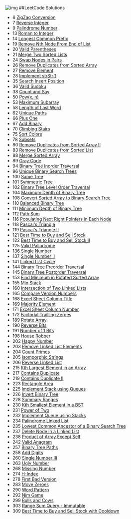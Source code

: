 ![img](https://cloud.githubusercontent.com/assets/9131176/11015659/50014db2-85a1-11e5-8b87-1f70c2929761.png)
##LeetCode Solutions

- 6 [ZigZag Conversion](cpp/ZigZagConversion/ZigZagConvertion.md)
- 7 [Reverse Integer](cpp/ReverseInteger/ReverseInteger.md)
- 9 [Palindrome Number](cpp/PalindromeNumber/PalindromeNumber.md)
- 13 [Roman to Integer](cpp/RomantoInteger/RomantoInteger.md)
- 14 [Longest Common Prefix](cpp/LongestCommonPrefix/LongestCommonPrefix.md)
- 19 [Remove Nth Node From End of List](cpp/RemoveNthNodeFromEndofList/RemoveNthNodeFromEndofList.md)
- 20 [Valid Parentheses](cpp/ValidParentheses/ValidParentheses.md)
- 21 [Merge Two Sorted Lists](cpp/MergeTwoSortedLists/MergeTwoSortedLists.md)
- 24 [Swap Nodes in Pairs](cpp/SwapNodesinPairs/SwapNodesinPairs.md)
- 26 [Remove Duplicates from Sorted Array](cpp/RemoveDuplcatesfromSortedArray/RemoveDuplicatesfromSortedArray.md)
- 27 [Remove Element](cpp/RemoveElement/RemoveElement.md)
- 28 [Implement strStr()](cpp/ImplementstrStr/ImplementstrStr.md)
- 35 [Search Insert Position](cpp/SearchInsertPosition/SearchInsertPosition.md)
- 36 [Valid Sudoku](cpp/ValidSudoku/ValidSudoku.md)
- 38 [Count and Say](cpp/CountandSay/CountandSay.md)
- 50 [Pow(x, n)](cpp/Powxn/Powxn.md)
- 53 [Maximum Subarray](cpp/MaximumSubarray/MaximumSubarray.md)
- 58 [Length of Last Word](cpp/LengthofLastWord/LengthofLastWord.md)
- 62 [Unique Paths](cpp/UniquePaths/UniquePaths.md)
- 66 [Plus One](cpp/PlusOne/PlusOne.md)
- 67 [Add Binary](cpp/AddBinary/AddBinary.md)
- 70 [Climbing Stairs](cpp/ClimbingStairs/ClimbingStairs.md)
- 75 [Sort Colors](cpp/SortColors/SortColors.md)
- 78 [Subsets](cpp/Subsets/Subsets.md)
- 80 [Remove Duplicates from Sorted Array II](cpp/RemoveDuplicatesfromSortedArrayII/RemoveDuplicatesfromSortedArrayII.md)
- 83 [Remove Duplicates from Sorted List](cpp/RemoveDuplicatesfromSortedList/RemoveDuplicatesfromSortedList.md)
- 88 [Merge Sorted Array](cpp/MergeSortedArray/MergeSortedArray.md)
- 89 [Gray Code](cpp/GrayCode/GrayCode.md)
- 94 [Binary Tree Inorder Traversal](cpp/BinaryTreeInorderTraversal/BinaryTreeInorderTraversal.md)
- 96 [Unique Binary Search Trees](cpp/UniqueBinarySearchTrees/UniqueBinarySearchTrees.md)
- 100 [Same Tree](cpp/SameTree/SameTree.md)
- 101 [Symmetric Tree](cpp/SymmetricTree/SymmetricTree.md)
- 102 [Binary Tree Level Order Traversal](cpp/BinaryTreeLvelOrderTraversal/BinaryTreeLevelOrderTraversal.md)
- 104 [Maximum Depth of Binary Tree](cpp/MaximumDepthofBinaryTree/MaximumDepthofBinaryTree.md)
- 108 [Convert Sorted Array to Binary Search Tree](cpp/ConvertSortedArraytoBinarySearchTree/ConvertSortedArraytoBinarySearchTree.md)
- 110 [Balanced Binary Tree](cpp/BalancecBinaryTree/BalancedBinaryTree.md)
- 111 [Minimum Depth of Binary Tree](cpp/MinimumDepthofBinaryTree/MinimumDepthofBinaryTree.md)
- 112 [Path Sum](cpp/PathSum/PathSum.md)
- 116 [Populating Next Right Pointers in Each Node](cpp/PopulatingNextRightPointersinEachNode/PopulatingNextRightPointersinEachNode.md)
- 118 [Pascal's Triangle](cpp/PascalsTriangle/PascalsTriangle.md)
- 119 [Pascal's Triangle II](cpp/PascalsTriangleII/PascalsTriangleII.md)
- 121 [Best Time to Buy and Sell Stock](cpp/BestTimetoBuyandSellStock/BestTimetoBuyandSellStock.md)
- 122 [Best Time to Buy and Sell Stock II](cpp/BestTimetoBuyandSellStockII/BestTimetoBuyandSellStockII.md)
- 125 [Valid Palindrome](cpp/ValidPalindrome/ValidPalindrome.md)
- 136 [Single Number](cpp/SingleNumber/SingleNumber.md)
- 137 [Single Number II](cpp/SingleNumberII/SingleNumberII.md)
- 141 [Linked List Cycle](cpp/LinkedListCycle/LinkedListCycle.md)
- 144 [Binary Tree Preorder Traversal](cpp/BinaryTreePreorderTraversal/BInaryTreePreorderTraversal.md)
- 145 [Binary Tree Postorder Traversal](cpp/BinaryTreePostorderTraversal/BinaryTreePostorderTraversal.md)
- 153 [Find Minimum in Rotated Sorted Array](cpp/LinkedListCycle/LinkedListCycle.md)
- 155 [Min Stack](cpp/MinStack/MinStack.md)
- 160 [Intersection of Two Linked Lists](cpp/IntersectionofTwoLinkedLists/IntersectionofTwoLinkedLists.md)
- 165 [Compare Version Numbers](cpp/CompareVersionNumbers/CompareVersionNumbers.md)
- 168 [Excel Sheet Column Title](cpp/ExcelSheetColumnTitle/ExcelSheetColumnTitle.md)
- 169 [Majority Element](cpp/MajorityElement/MajorityElement.md)
- 171 [Excel Sheet Column Number](cpp/ExcelSheetColumnNumber/ExcelSheetColumnNumber.md)
- 172 [Factorial Trailling Zeroes](cpp/FactorialTrailingZeroes/FactorialTrailingZeroes.md)
- 189 [Rotate Array](cpp/RotateArray/RotateArray.md)
- 190 [Reverse Bits](cpp/ReverseBits/ReverseBits.md)
- 191 [Number of 1 Bits](cpp/Numberof1Bits/Numberof1Bits.md)
- 198 [House Robber](cpp/HouseRobber/HouseRobber.md)
- 202 [Happy Number](cpp/HappyNumber/HappyNumber.md)
- 203 [Remove Linked List Elements](cpp/RemoveLinkedListElements/RemoveLinkedListElements.md)
- 204 [Count Primes](cpp/CountPrimes/CountPrimes.md)
- 205 [Isomporphic Strings](cpp/IsomorphicStrings/IsomorphicStrings.md)
- 206 [Reverse Linked List](cpp/ReverseLinkedList/ReverseLinkedList.md)
- 215 [Kth Largest Element in an Array](cpp/KthLargestElementinanArray/KthLargestElementinanArray.md)
- 217 [Contains Duplicate](cpp/ContainsDuplicate/ContainsDuplicate.md)
- 219 [Contains Duplicate II](cpp/ContainsDuplicateII/ContainsDuplicateII.md)
- 223 [Rectangle Area](cpp/RectangleArea/RectangleArea.md)
- 225 [Implement Stack using Queues](cpp/ImplementStackusingQueues/ImplementStackusingQueues.md)
- 226 [Invert Binary Tree](cpp/InvertBinaryTree/InvertBinaryTree.md)
- 228 [Summary Ranges](cpp/SummaryRange/SummaryRanges.md)
- 230 [Kth Smallest Element in a BST](cpp/KthSmallestElementinaBST/KthSmallestElementinaBST.md)
- 231 [Power of Two](cpp/PowerofTwo/PowerofTwo.md)
- 232 [Implement Queue using Stacks](cpp/ImplementQueueusingStacks/ImplementQueueusingStacks.md)
- 234 [Palindrome Linked List](cpp/PalindromeLinkedList/PalindromeLinkedList.md)
- 235 [Lowest Common Ancestor of a Binary Search Tree](cpp/LowestCommonAncestorofaBinarySearchTree/LowestCommonAncestorofaBinarySearchTree.md)
- 237 [Delete Node in a Linked List](cpp/DeleteNodeinaLinkedList/DeleteNodeinaLinkedList.md)
- 238 [Product of Array Except Self](cpp/ProductofArrayExceptSelf/ProductofArrayExceptSelf.md)
- 242 [Valid Anagram](cpp/ValidAnagram/ValidAnagram.md)
- 257 [Binary Tree Paths](cpp/BinaryTreePaths/BinaryTreePath.md)
- 258 [Add Digits](cpp/AddDigits/AddDigits.md)
- 260 [Single Number III](cpp/SingleNumberIII/SingleNumberIII.md)
- 263 [Ugly Number](cpp/UglyNumber/UglyNumber.md)
- 268 [Missing Number](cpp/MissingNumber/MissingNumber.md)
- 274 [H-Index](cpp/HIndex/HIndex.md)
- 278 [First Bad Version](cpp/FirstBadVersion/FirstBadVersion.md)
- 283 [Move Zeroes](cpp/MoveZeroes/MoveZeroes.md)
- 290 [Word Pattern](cpp/WordPattern/WordPattern.md)
- 292 [Nim Game](cpp/NimGame/NimGame.md)
- 299 [Bulls and Cows](cpp/BullsandCows/BullsandCows.md)
- 303 [Range Sum Query - Immutable](cpp/RangeSumQueryImmutable/RangeSumQueryImmutable.md)
- 309 [Best Time to Buy and Sell Stock with Cooldown](cpp/BestTimetoBuyandSellStockwithCooldown/BestTimetoBuyandSellStockwithCooldown.md)